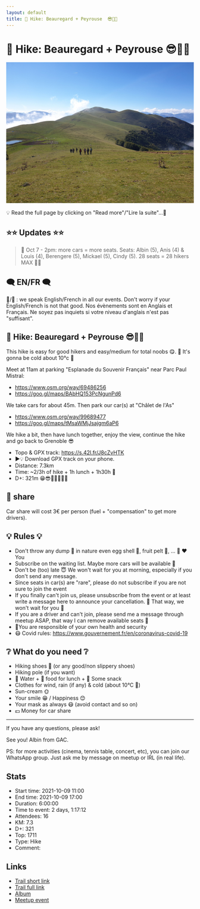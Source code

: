 ```yaml
---
layout: default
title: 🥾 Hike: Beauregard + Peyrouse  😎🐛🐔
---
```


# 🥾 Hike: Beauregard + Peyrouse  😎🐛🐔

![2021-10-09](../img/orig/2021-10-09.jpg)

💡 Read the full page by clicking on "Read more"/"Lire la suite"...💜

##  ⭐⭐ Updates ⭐⭐ 
> 📅 Oct 7 - 2pm: more cars = more seats. Seats: Albin (5), Anis (4) & Louis (4), Berengere (5), Mickael (5), Cindy (5). 28 seats = 28 hikers MAX 🚶‍♂️

##  🗨️ EN/FR 🗨️ 
🦅/🐓 : we speak English/French in all our events. Don't worry if your English/French is not that good. Nos évènements sont en Anglais et Français. Ne soyez pas inquiets si votre niveau d'anglais n'est pas "suffisant".

##  🥾 Hike: Beauregard + Peyrouse 😎🐛🐔 
This hike is easy for good hikers and easy/medium for total noobs 😋.
🥶 It's gonna be cold about 10°c 🥶

Meet at 11am at parking "Esplanade du Souvenir Français" near Parc Paul Mistral:
- https://www.osm.org/way/69486256
- https://goo.gl/maps/BAbHQ153PcNgunPd6

We take cars for about 45m. Then park our car(s) at "Châlet de l'As"
- https://www.osm.org/way/99689477
- https://goo.gl/maps/tMsaWMjJsajgm6aP6

We hike a bit, then have lunch together, enjoy the view, continue the hike and go back to Grenoble 😎

* Topo & GPX track: https://s.42l.fr/J8cZvHTK
* ▶💡 Download GPX track on your phone.
* Distance: 7.3km
* Time: ~2/3h of hike + 1h lunch + 1h30h 🚗
* D+: 321m 😁😎🦔🐓🐜🦗🐞

##  🚗 share 
Car share will cost 3€ per person (fuel + "compensation" to get more drivers).

##  💡 Rules 💡 
- Don't throw any dump 🚮 in nature even egg shell 🥚, fruit pelt 🍌, ... 🌳 ❤️ You
- Subscribe on the waiting list. Maybe more cars will be available 🚗
- Don't be (too) late 😇 We won't wait for you at morning, especially if you don't send any message.
- Since seats in car(s) are "rare", please do not subscribe if you are not sure to join the event
- If you finally can't join us, please unsubscribe from the event or at least write a message here to announce your cancellation. 💜 That way, we won't wait for you 💜
- If you are a driver and can't join, please send me a message through meetup ASAP, that way I can remove available seats 🚗
- 💟You are responsible of your own health and security
- 😷 Covid rules: https://www.gouvernement.fr/en/coronavirus-covid-19

##  ❔ What do you need ❔ 
- Hiking shoes 🥾 (or any good/non slippery shoes)
- Hiking pole (if you want)
- 🧃 Water + 🥕 food for lunch + 🍫 Some snack
- Clothes for wind, rain (if any) & cold (about 10°C 🥶)
- Sun-cream 🌞
- Your smile 😁 / Happiness 😊
- Your mask as always 😷 (avoid contact and so on)
- 💵 Money for car share

-----------------------
If you have any questions, please ask!

See you! Albin from GAC.

PS: for more activities (cinema, tennis table, concert, etc), you can join our WhatsApp group. Just ask me by message on meetup or IRL (in real life).

## Stats

- Start time: 2021-10-09 11:00
- End time: 2021-10-09 17:00
- Duration: 6:00:00
- Time to event: 2 days, 1:17:12
- Attendees: 16
- KM: 7.3
- D+: 321
- Top: 1711
- Type: Hike
- Comment: 

## Links

- [Trail short link](https://s.42l.fr/J8cZvHTK)
- [Trail full link]()
- [Album](https://binnette.github.io/GacImg2021/2021-10-09-🥾-Hike-Beauregard-Peyrouse-😎🐛🐔.html)
- [Meetup event](https://www.meetup.com/grenoble-adventure-club-english-french/events/281266956/)
